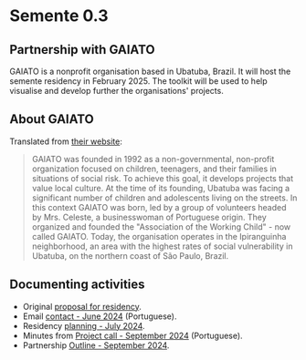 # Semente 0.3

## Partnership with GAIATO

GAIATO is a nonprofit organisation based in Ubatuba, Brazil. It will host the semente residency in February 2025. The toolkit will be used to help visualise and develop further the organisations' projects.

## About GAIATO

Translated from [their website](https://www.gaiato.org/):

> GAIATO was founded in 1992 as a non-governmental, non-profit organization focused on children, teenagers, and their families in situations of social risk. To achieve this goal, it develops projects that value local culture. At the time of its founding, Ubatuba was facing a significant number of children and adolescents living on the streets. In this context GAIATO was born, led by a group of volunteers headed by Mrs. Celeste, a businesswoman of Portuguese origin. They organized and founded the "Association of the Working Child" - now called GAIATO. Today, the organisation operates in the Ipiranguinha neighborhood, an area with the highest rates of social vulnerability in Ubatuba, on the northern coast of São Paulo, Brazil.

## Documenting activities

- Original [proposal for residency](residency_proposal.md).
- Email [contact - June 2024](2024-06-14_email.md) (Portuguese).
- Residency [planning - July 2024](residency_planning.md).
- Minutes from [Project call - September 2024](2024-09-13_call.md) (Portuguese).
- Partnership [Outline - September 2024](2024-09_outline.md).
